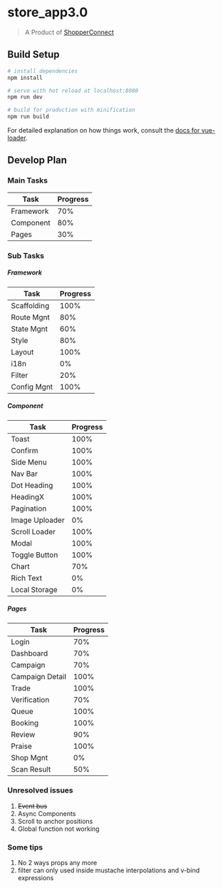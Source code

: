# store_app3.0

> A Product of [ShopperConnect](https://sc.smartac.co/)

## Build Setup

``` bash
# install dependencies
npm install

# serve with hot reload at localhost:8080
npm run dev

# build for production with minification
npm run build
```

For detailed explanation on how things work, consult the [docs for vue-loader](http://vuejs.github.io/vue-loader).

## Develop Plan

### Main Tasks

 |Task|Progress|
 |----|--------|
 |Framework| 70%|
 |Component| 80%|
 |Pages| 30%|


### Sub Tasks

##### Framework

|Task|Progress|
|----|--------|
|Scaffolding| 100%|
|Route Mgnt| 80%|
|State Mgnt| 60%|
|Style| 80%|
|Layout| 100%|
|i18n| 0%|
|Filter| 20%|
|Config Mgnt| 100%|

##### Component
|Task|Progress|
|----|--------|
|Toast| 100%|
|Confirm| 100%|
|Side Menu| 100%|
|Nav Bar| 100%|
|Dot Heading| 100%|
|HeadingX| 100%|
|Pagination| 100%|
|Image Uploader| 0%|
|Scroll Loader| 100%|
|Modal| 100%|
|Toggle Button| 100%|
|Chart| 70%|
|Rich Text| 0%|
|Local Storage| 0%|

##### Pages
|Task|Progress|
|----|--------|
|Login| 70%|
|Dashboard| 70%|
|Campaign| 70%|
|Campaign Detail| 100%|
|Trade| 100%|
|Verification| 70%|
|Queue| 100%|
|Booking| 100%|
|Review| 90%|
|Praise| 100%|
|Shop Mgnt| 0%|
|Scan Result| 50%|

### Unresolved issues
1. ~~Event bus~~
2. Async Components
3. Scroll to anchor positions
4. Global function not working

### Some tips
1. No 2 ways props any more
2. filter can only used inside mustache interpolations and v-bind expressions
